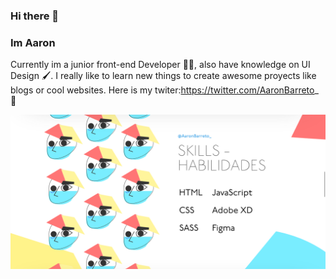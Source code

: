 ### Hi there 👋

### Im Aaron

Currently im a junior front-end Developer 👨‍💻, also have knowledge on UI Design 🖌. I really like to learn new things to create awesome proyects like blogs or cool websites. Here is my twiter:https://twitter.com/AaronBarreto_ 🐤

![alt text](https://github.com/AaronBarreto/AaronBarreto/blob/main/banner.png)


<!--
**AaronBarreto/aaronbarreto** is a ✨ _special_ ✨ repository because its `README.md` (this file) appears on your GitHub profile.

Here are some ideas to get you started:

- 🔭 I’m currently working on ...
- 🌱 I’m currently learning ...
- 👯 I’m looking to collaborate on ...
- 🤔 I’m looking for help with ...
- 💬 Ask me about ...
- 📫 How to reach me: ...
- 😄 Pronouns: ...
- ⚡ Fun fact: ...
-->
